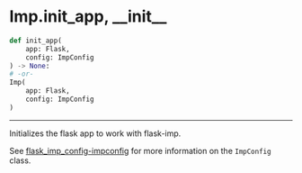 # Imp.init_app, \_\_init\_\_

```python
def init_app(
    app: Flask,
    config: ImpConfig
) -> None:
# -or-
Imp(
    app: Flask,
    config: ImpConfig
)
```

---

Initializes the flask app to work with flask-imp.

See [flask_imp_config-impconfig](../Config/flask_imp_config-impconfig.md) for more information on the `ImpConfig` class.

